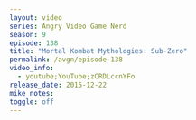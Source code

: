 ```yaml
---
layout: video
series: Angry Video Game Nerd
season: 9
episode: 138
title: "Mortal Kombat Mythologies: Sub-Zero"
permalink: /avgn/episode-138
video_info:
  - youtube;YouTube;zCRDLccnYFo
release_date: 2015-12-22
mike_notes:
toggle: off
---
```

